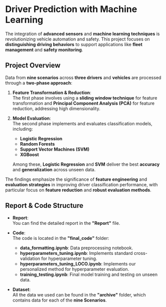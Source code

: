 # Driver Prediction with Machine Learning

The integration of **advanced sensors** and **machine learning techniques** is revolutionizing vehicle automation and safety. This project focuses on **distinguishing driving behaviors** to support applications like **fleet management** and **safety monitoring**.

## Project Overview

Data from **nine scenarios** across **three drivers** and **vehicles** are processed through a **two-phase approach**:

1. **Feature Transformation & Reduction**:  
   The first phase involves using a **sliding window technique** for feature transformation and **Principal Component Analysis (PCA)** for feature reduction, addressing high dimensionality.

2. **Model Evaluation**:  
   The second phase implements and evaluates classification models, including:
   - **Logistic Regression**
   - **Random Forests**
   - **Support Vector Machines (SVM)**
   - **XGBoost**

   Among these, **Logistic Regression** and **SVM** deliver the best **accuracy** and **generalization** across unseen data.

The findings emphasize the significance of **feature engineering** and **evaluation strategies** in improving driver classification performance, with particular focus on **feature reduction** and **robust evaluation methods**.

## Report & Code Structure

- **Report**:  
   You can find the detailed report in the **"Report"** file.

- **Code**:  
   The code is located in the **"final_code"** folder:
   - **data_formatting.ipynb**: Data preprocessing notebook.
   - **hyperparameters_tuning.ipynb**: Implements standard cross-validation for hyperparameter tuning.
   - **hyperparameters_tuning_LOCO.ipynb**: Implements our personalized method for hyperparameter evaluation.
   - **training_testing.ipynb**: Final model training and testing on unseen data.
 
- **Dataset**:  
  All the data we used can be found in the **"archive"** folder, which contains data for each of the **nine Scenarios**.


